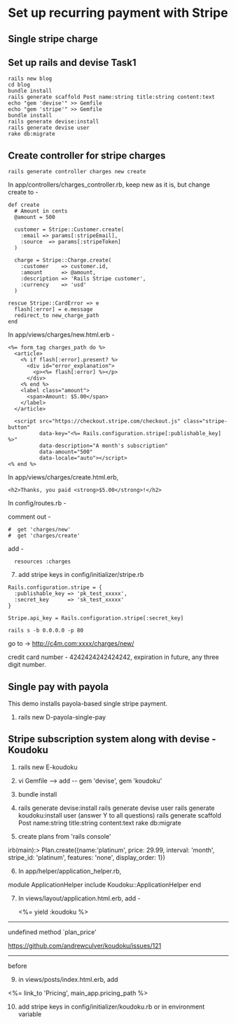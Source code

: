 # Set up recurring payment with Stripe


## Single stripe charge


## Set up rails and devise Task1

~~~~~~
rails new blog
cd blog
bundle install
rails generate scaffold Post name:string title:string content:text
echo "gem 'devise'" >> Gemfile
echo "gem 'stripe'" >> Gemfile
bundle install
rails generate devise:install
rails generate devise user
rake db:migrate
~~~~~~

##  Create controller for stripe charges

~~~~~~
rails generate controller charges new create
~~~~~~

In app/controllers/charges_controller.rb,
keep new as it is, but change create to -

~~~~~~
def create
  # Amount in cents
  @amount = 500

  customer = Stripe::Customer.create(
    :email => params[:stripeEmail],
    :source  => params[:stripeToken]
  )

  charge = Stripe::Charge.create(
    :customer    => customer.id,
    :amount      => @amount,
    :description => 'Rails Stripe customer',
    :currency    => 'usd'
  )

rescue Stripe::CardError => e
  flash[:error] = e.message
  redirect_to new_charge_path
end
~~~~~~

In app/views/charges/new.html.erb -

~~~~~~
<%= form_tag charges_path do %>
  <article>
    <% if flash[:error].present? %>
      <div id="error_explanation">
        <p><%= flash[:error] %></p>
      </div>
    <% end %>
    <label class="amount">
      <span>Amount: $5.00</span>
    </label>
  </article>

  <script src="https://checkout.stripe.com/checkout.js" class="stripe-button"
          data-key="<%= Rails.configuration.stripe[:publishable_key] %>"
          data-description="A month's subscription"
          data-amount="500"
          data-locale="auto"></script>
<% end %>
~~~~~~


In app/views/charges/create.html.erb,

~~~~~~
<h2>Thanks, you paid <strong>$5.00</strong>!</h2>
~~~~~~


In config/routes.rb -

comment out -
~~~~~~
#  get 'charges/new'
#  get 'charges/create'
~~~~~~

add -
~~~~~~
  resources :charges
~~~~~~


7. add stripe keys in config/initializer/stripe.rb

~~~~~~
Rails.configuration.stripe = {
  :publishable_key => 'pk_test_xxxxx',
  :secret_key      => 'sk_test_xxxxx'
}

Stripe.api_key = Rails.configuration.stripe[:secret_key]
~~~~~~



~~~~~~
rails s -b 0.0.0.0 -p 80
~~~~~~

go to -> http://c4m.com:xxxx/charges/new/

credit card number - 4242424242424242, expiration in future, any three digit number.





## Single pay with payola 

This demo installs payola-based single stripe payment.

1.	rails new D-payola-single-pay



## Stripe subscription system along with devise - Koudoku


1.	rails new E-koudoku
2.	vi Gemfile --> add  -- gem 'devise', gem 'koudoku'
3.	bundle install
4.	rails generate devise:install
        rails generate devise user
	rails generate koudoku:install user (answer Y to all questions)
	rails generate scaffold Post name:string title:string content:text
	rake db:migrate


5.	create plans from 'rails console'

irb(main):> Plan.create({name:'platinum', price: 29.99, interval: 'month', stripe_id: 'platinum', features: 'none', display_order: 1})

6.	In app/helper/application_helper.rb,

module ApplicationHelper
    include Koudoku::ApplicationHelper
end

7.	In views/layout/application.html.erb, add -

	<%= yield :koudoku %>

---
undefined method `plan_price'

https://github.com/andrewculver/koudoku/issues/121

---


before </head>

9.	in views/posts/index.html.erb, add

<%= link_to 'Pricing', main_app.pricing_path %>

10.	add stripe keys in config/initializer/koudoku.rb or in environment variable




